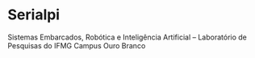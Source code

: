 # Serialpi
Sistemas Embarcados, Robótica e Inteligência Artificial – Laboratório de Pesquisas do IFMG Campus Ouro Branco
